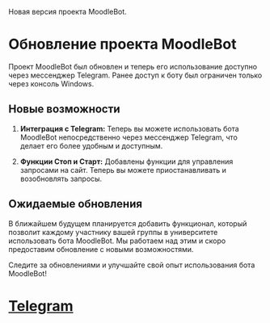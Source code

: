 Новая версия проекта MoodleBot.

# Обновление проекта MoodleBot

Проект MoodleBot был обновлен и теперь его использование доступно через мессенджер Telegram. Ранее доступ к боту был ограничен только через консоль Windows.

## Новые возможности

1. **Интеграция с Telegram:** Теперь вы можете использовать бота MoodleBot непосредственно через мессенджер Telegram, что делает его более удобным и доступным.

2. **Функции Стоп и Старт:** Добавлены функции для управления запросами на сайт. Теперь вы можете приостанавливать и возобновлять запросы.

## Ожидаемые обновления

В ближайшем будущем планируется добавить функционал, который позволит каждому участнику вашей группы в университете использовать бота MoodleBot. Мы работаем над этим и скоро предоставим обновление с новыми возможностями.

Следите за обновлениями и улучшайте свой опыт использования бота MoodleBot!

# [Telegram](https://t.me/+sQ8W9AEOarBkZWYy)


